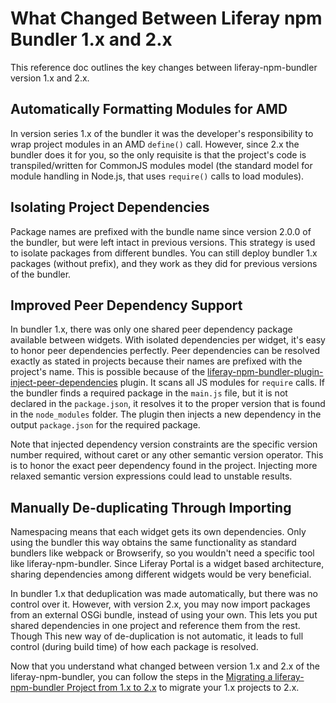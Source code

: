 # What Changed Between Liferay npm Bundler 1.x and 2.x

This reference doc outlines the key changes between liferay-npm-bundler version 1.x and 2.x.

## Automatically Formatting Modules for AMD

In version series 1.x of the bundler it was the developer's responsibility to wrap project modules in an AMD `define()` call. However, since 2.x the bundler does it for you, so the only requisite is that the project's code is transpiled/written for CommonJS modules model (the standard model for module handling in Node.js, that uses `require()` calls to load modules).

## Isolating Project Dependencies

Package names are prefixed with the bundle name since version 2.0.0 of the bundler, but were left intact in previous versions. This strategy is used to isolate packages from different bundles. You can still deploy bundler 1.x packages (without prefix), and they work as they did for previous versions of the bundler.

## Improved Peer Dependency Support

In bundler 1.x, there was only one shared peer dependency package available between widgets. With isolated dependencies per widget, it's easy to honor peer dependencies perfectly. Peer dependencies can be resolved exactly as stated in projects because their names are prefixed with the project's name. This is possible because of the [liferay-npm-bundler-plugin-inject-peer-dependencies](https://github.com/liferay/liferay-npm-build-tools/tree/master/packages/liferay-npm-bundler-plugin-inject-peer-dependencies) plugin. It scans all JS modules for `require` calls. If the bundler finds a required package in the `main.js` file, but it is not declared in the `package.json`, it resolves it to the proper version that is found in the `node_modules` folder. The plugin then injects a new dependency in the output `package.json` for the required package.

Note that injected dependency version constraints are the specific version number required, without caret or any other semantic version operator. This is to honor the exact peer dependency found in the project. Injecting more relaxed semantic version expressions could lead to unstable results.

## Manually De-duplicating Through Importing

Namespacing means that each widget gets its own dependencies. Only using the bundler this way obtains the same functionality as standard bundlers like webpack or Browserify, so you wouldn't need a specific tool like liferay-npm-bundler. Since Liferay Portal is a widget based architecture, sharing dependencies among different widgets would be very beneficial.

In bundler 1.x that deduplication was made automatically, but there was no control over it. However, with version 2.x, you may now import packages from an external OSGi bundle, instead of using your own. This lets you put shared dependencies in one project and reference them from the rest. Though This new way of de-duplication is not automatic, it leads to full control (during build time) of how each package is resolved.

Now that you understand what changed between version 1.x and 2.x of the liferay-npm-bundler, you can follow the steps in the [Migrating a liferay-npm-bundler Project from 1.x to 2.x](./bundler-migration-guide/migrating-bundler-projects-intro.md) to migrate your 1.x projects to 2.x. 
